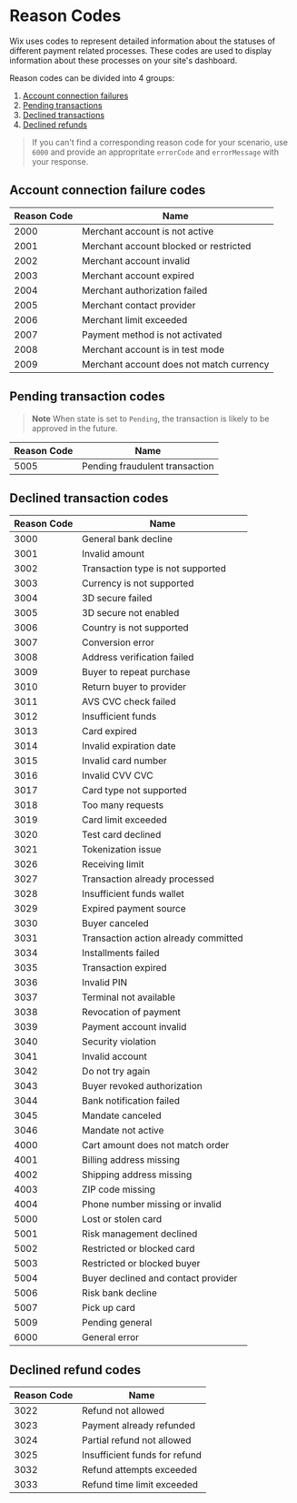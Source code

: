 # Reason Codes

Wix uses codes to represent detailed information about the statuses of different payment related processes. These codes are used to display information about these processes on your site's dashboard.

Reason codes can be divided into 4 groups:
1. [Account connection failures](#account-connection-failure-codes)
1. [Pending transactions](#pending-transaction-codes)
1. [Declined transactions](#declined-transaction-codes)
1. [Declined refunds](#declined-refund-codes)

> If you can't find a corresponding reason code for your scenario, use `6000` and provide an appropritate `errorCode` and `errorMessage` with your response.
## Account connection failure codes
| Reason Code | Name |
|------------|------|
| 2000 | Merchant account is not active |
| 2001 | Merchant account blocked or restricted |
| 2002 | Merchant account invalid |
| 2003 | Merchant account expired |
| 2004 | Merchant authorization failed |
| 2005 | Merchant contact provider |
| 2006 | Merchant limit exceeded |
| 2007 | Payment method is not activated |
| 2008 | Merchant account is in test mode |
| 2009 | Merchant account does not match currency |

## Pending transaction codes
> **Note**
> When state is set to `Pending`, the transaction is likely to be approved in the future.

| Reason Code | Name |
|---|---|
| 5005 | Pending fraudulent transaction |

## Declined transaction codes
| Reason Code | Name                                 |
|-------------|--------------------------------------|
| 3000        | General bank decline                 |
| 3001        | Invalid amount                       |
| 3002        | Transaction type is not supported    |
| 3003        | Currency is not supported            |
| 3004        | 3D secure failed                     |
| 3005        | 3D secure not enabled                |
| 3006        | Country is not supported             |
| 3007        | Conversion error                     |
| 3008        | Address verification failed          |
| 3009        | Buyer to repeat purchase             |
| 3010        | Return buyer to provider             |
| 3011        | AVS CVC check failed                 |
| 3012        | Insufficient funds                   |
| 3013        | Card expired                         |
| 3014        | Invalid expiration date              |
| 3015        | Invalid card number                  |
| 3016        | Invalid CVV CVC                      |
| 3017        | Card type not supported              |
| 3018        | Too many requests                    |
| 3019        | Card limit exceeded                  |
| 3020        | Test card declined                   |
| 3021        | Tokenization issue                   |
| 3026        | Receiving limit                      |
| 3027        | Transaction already processed        |
| 3028        | Insufficient funds wallet            |
| 3029        | Expired payment source               |
| 3030        | Buyer canceled                       |
| 3031        | Transaction action already committed |
| 3034        | Installments failed                  |
| 3035        | Transaction expired                  |
| 3036        | Invalid PIN                          |
| 3037        | Terminal not available               |
| 3038        | Revocation of payment                |
| 3039        | Payment account invalid              |
| 3040        | Security violation                   |
| 3041        | Invalid account                      |
| 3042        | Do not try again                     |
| 3043        | Buyer revoked authorization          |
| 3044        | Bank notification failed             |
| 3045        | Mandate canceled                     |
| 3046        | Mandate not active                   |
| 4000        | Cart amount does not match order     |
| 4001        | Billing address missing              |
| 4002        | Shipping address missing             |
| 4003        | ZIP code missing                     |
| 4004        | Phone number missing or invalid      |
| 5000        | Lost or stolen card                  |
| 5001        | Risk management declined             |
| 5002        | Restricted or blocked card           |
| 5003        | Restricted or blocked buyer          |
| 5004        | Buyer declined and contact provider  |
| 5006        | Risk bank decline                    |
| 5007        | Pick up card                         |
| 5009        | Pending general                      |
| 6000        | General error                        |


## Declined refund codes
| Reason Code | Name |
|---|---|
| 3022 | Refund not allowed |
| 3023 | Payment already refunded |
| 3024 | Partial refund not allowed |
| 3025 | Insufficient funds for refund |
| 3032 | Refund attempts exceeded |
| 3033 | Refund time limit exceeded |